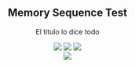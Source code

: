 <div align="center">

## Memory Sequence Test

El titulo lo dice todo

![](https://img.shields.io/pypi/v/spaceway) ![](https://img.shields.io/github/release-date/RandMd/Juego-Memoria) ![](https://img.shields.io/2.5.0) <br>
![](https://codecov.io/gh/YariKartoshe4ka/Space-Way/branch/develop/graph/badge.svg?token=PQGAWK18ZN) 
</div>
